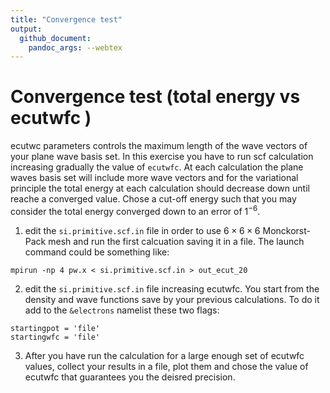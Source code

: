 ```yaml
---
title: "Convergence test"
output:
  github_document:
    pandoc_args: --webtex
---
```


# Convergence test (total energy vs ecutwfc )

ecutwc parameters controls the maximum length of the wave vectors of 
your plane wave basis set. In this exercise you have to run scf 
calculation increasing gradually the value of `ecutwfc`. At each calculation 
the plane waves basis set will include more wave vectors and for the 
variational principle the total energy at each calculation should 
decrease down until reache a converged value. 
Chose a cut-off energy such that you may consider the total energy converged 
down to an error of $1^{-6}$. 

1.  edit the `si.primitive.scf.in` file in order to use $6\times 6 \times 6$ 
    Monckorst-Pack mesh and run the first calcuation saving it in a file. 
    The launch command could be something like:
``` 
mpirun -np 4 pw.x < si.primitive.scf.in > out_ecut_20
```

2. edit the `si.primitive.scf.in` file increasing ecutwfc. You start from the 
density and wave functions save by your previous calculations. To do it add to 
the `&electrons` namelist these two flags:
```
startingpot = 'file'
startingwfc = 'file'
```

3. After you have run the calculation for a large enough set of ecutwfc values, collect your results in a file, plot them and chose the value of ecutwfc that 
guarantees you the deisred precision.    
